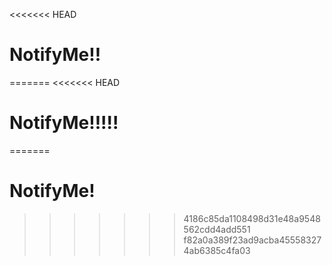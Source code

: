 <<<<<<< HEAD
# NotifyMe!!
=======
<<<<<<< HEAD
# NotifyMe!!!!!
=======
# NotifyMe!
>>>>>>> 4186c85da1108498d31e48a9548562cdd4add551
>>>>>>> f82a0a389f23ad9acba455583274ab6385c4fa03
